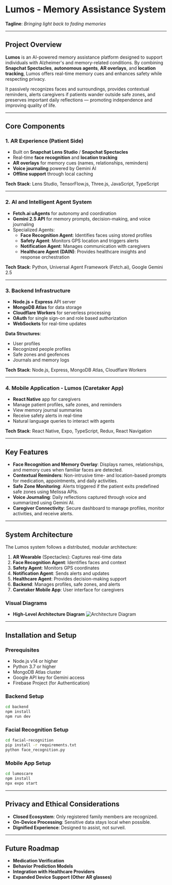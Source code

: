 # Lumos - Memory Assistance System

**Tagline**: *Bringing light back to fading memories*

---

## Project Overview

**Lumos** is an AI-powered memory assistance platform designed to support individuals with Alzheimer's and memory-related conditions. By combining **Snapchat Spectacles**, **autonomous agents**, **AR overlays**, and **location tracking**, Lumos offers real-time memory cues and enhances safety while respecting privacy.

It passively recognizes faces and surroundings, provides contextual reminders, alerts caregivers if patients wander outside safe zones, and preserves important daily reflections — promoting independence and improving quality of life.

---

## Core Components

### 1. **AR Experience (Patient Side)**

- Built on **Snapchat Lens Studio** / **Snapchat Spectacles**
- Real-time **face recognition** and **location tracking**
- **AR overlays** for memory cues (names, relationships, reminders)
- **Voice journaling** powered by Gemini AI
- **Offline support** through local caching

**Tech Stack**: Lens Studio, TensorFlow.js, Three.js, JavaScript, TypeScript

---

### 2. **AI and Intelligent Agent System**

- **Fetch.ai uAgents** for autonomy and coordination
- **Gemini 2.5 API** for memory prompts, decision-making, and voice journaling
- Specialized Agents:
  - **Face Recognition Agent**: Identifies faces using stored profiles
  - **Safety Agent**: Monitors GPS location and triggers alerts
  - **Notification Agent**: Manages communication with caregivers
  - **Healthcare Agent (DAIN)**: Provides healthcare insights and response orchestration

**Tech Stack**: Python, Universal Agent Framework (Fetch.ai), Google Gemini 2.5

---

### 3. **Backend Infrastructure**

- **Node.js + Express** API server
- **MongoDB Atlas** for data storage
- **Cloudflare Workers** for serverless processing
- **OAuth** for single sign-on and role based authorization
- **WebSockets** for real-time updates

**Data Structures**:
- User profiles
- Recognized people profiles
- Safe zones and geofences
- Journals and memory logs

**Tech Stack**: Node.js, Express, MongoDB Atlas, Cloudflare Workers

---

### 4. **Mobile Application - Lumos (Caretaker App)**

- **React Native** app for caregivers
- Manage patient profiles, safe zones, and reminders
- View memory journal summaries
- Receive safety alerts in real-time
- Natural language queries to interact with agents

**Tech Stack**: React Native, Expo, TypeScript, Redux, React Navigation

---

## Key Features

- **Face Recognition and Memory Overlay**: Displays names, relationships, and memory cues when familiar faces are detected.
- **Contextual Reminders**: Non-intrusive time- and location-based prompts for medication, appointments, and daily activities.
- **Safe Zone Monitoring**: Alerts triggered if the patient exits predefined safe zones using Melissa APIs.
- **Voice Journaling**: Daily reflections captured through voice and summarized using Gemini AI.
- **Caregiver Connectivity**: Secure dashboard to manage profiles, monitor activities, and receive alerts.

---

## System Architecture

The Lumos system follows a distributed, modular architecture:

1. **AR Wearable** (Spectacles): Captures real-time data
2. **Face Recognition Agent**: Identifies faces and context
3. **Safety Agent**: Monitors GPS coordinates
4. **Notification Agent**: Sends alerts and updates
5. **Healthcare Agent**: Provides decision-making support
6. **Backend**: Manages profiles, safe zones, and alerts
7. **Caretaker Mobile App**: User interface for caregivers

### Visual Diagrams
- **High-Level Architecture Diagram** ![Architecture Diagram](https://github.com/user-attachments/assets/bd9a4865-d181-42a4-92de-33fcae8c74af)

---

## Installation and Setup

### Prerequisites

- Node.js v14 or higher
- Python 3.7 or higher
- MongoDB Atlas cluster
- Google API key for Gemini access
- Firebase Project (for Authentication)

### Backend Setup

```bash
cd backend
npm install
npm run dev
```

### Facial Recognition Setup

```bash
cd facial-recognition
pip install -r requirements.txt
python face_recognition.py
```

### Mobile App Setup

```bash
cd lumoscare
npm install
npx expo start
```

---

## Privacy and Ethical Considerations

- **Closed Ecosystem**: Only registered family members are recognized.
- **On-Device Processing**: Sensitive data stays local when possible.
- **Dignified Experience**: Designed to assist, not surveil.

---

## Future Roadmap

- **Medication Verification**
- **Behavior Prediction Models**
- **Integration with Healthcare Providers**
- **Expanded Device Support (Other AR glasses)**

